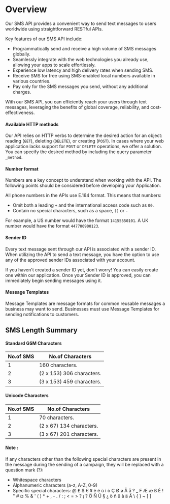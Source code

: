 # Overview

Our SMS API provides a convenient way to send text messages to users worldwide using straightforward RESTful APIs.

Key features of our SMS API include:

- Programmatically send and receive a high volume of SMS messages globally.
- Seamlessly integrate with the web technologies you already use, allowing your apps to scale effortlessly.
- Experience low latency and high delivery rates when sending SMS.
- Receive SMS for free using SMS-enabled local numbers available in various countries.
- Pay only for the SMS messages you send, without any additional charges.

With our SMS API, you can efficiently reach your users through text messages, leveraging the benefits of global coverage, reliability, and cost-effectiveness.

#### Available HTTP methods

Our API relies on HTTP verbs to determine the desired action for an object: reading (`GET`), deleting (`DELETE`), or creating (`POST`). In cases where your web application lacks support for `POST` or `DELETE` operations, we offer a solution. You can specify the desired method by including the query parameter `_method`.

#### Number format

Numbers are a key concept to understand when working with the API. The following points should be considered before developing your Application.

All phone numbers in the APIs use E.164 format. This means that numbers:

- Omit both a leading `+` and the international access code such as `00`.
- Contain no special characters, such as a space, `()` or `-`

For example, a US number would have the format `14155550101`. A UK number would have the format `447700900123`.

#### Sender ID

Every text message sent through our API is associated with a sender ID. When utilizing the API to send a text message, you have the option to use any of the approved sender IDs associated with your account.

If you haven't created a sender ID yet, don't worry! You can easily create one within our application. Once your Sender ID is approved, you can immediately begin sending messages using it.

#### Message Templates

Message Templates are message formats for common reusable messages a business may want to send. Businesses must use Message Templates for sending notifications to customers.

## SMS Length Summary

#### Standard GSM Characters

| No.of SMS | No.of Characters          |
| --------- | ------------------------- |
| 1         | 160 characters.           |
| 2         | (2 x 153) 306 characters. |
| 3         | (3 x 153) 459 characters. |

#### Unicode Characters

| No.of SMS | No.of Characters         |
| --------- | ------------------------ |
| 1         | 70 characters.           |
| 2         | (2 x 67) 134 characters. |
| 3         | (3 x 67) 201 characters. |

#### Note : 
If any characters other than the following special characters are present in the message during the sending of a campaign, they will be replaced with a question mark (?):

- Whitespace characters
- Alphanumeric characters (a-z, A-Z, 0-9)
- Specific special characters: @ £ $ € ¥ è é ù ì ò Ç Ø ø Å å ? _ F Æ æ ß É ! " # ¤ % & ' ( ) * + , - . / : ; < = > ? ¡ ? Ö Ñ Ü § ¿ ö ñ ü à ä Ä \ { } ~ [ ]